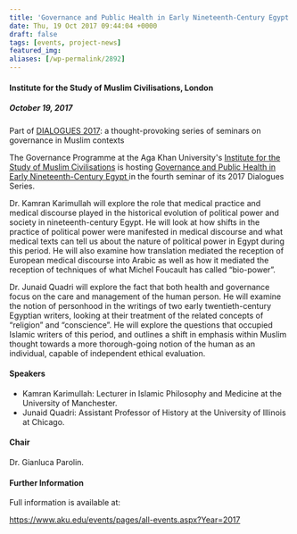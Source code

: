 ```yaml
---
title: 'Governance and Public Health in Early Nineteenth-Century Egypt'
date: Thu, 19 Oct 2017 09:44:04 +0000
draft: false
tags: [events, project-news]
featured_img: 
aliases: [/wp-permalink/2892]
---
```


<div class="entry-post"><h4>Institute for the Study of Muslim Civilisations, London</h4>
<h5>October 19, 2017</h5>
Part of <a href="https://www.aku.edu/govprogramme/dialogues/Pages/home.aspx">DIALOGUES 2017</a>: a thought-provoking series of seminars on governance in Muslim contexts

The Governance Programme at the Aga Khan University's <a href="https://www.aku.edu/events/pages/all-events.aspx?Year=2017">Institute for the Study of Muslim Civilisations</a> is hosting <a href="https://www.aku.edu/events/pages/all-events.aspx?Year=2017">Governance and Public Health in Early Nineteenth-Century Egypt </a>in the fourth seminar of its 2017 Dialogues Series.

Dr. Kamran Karimullah will explore the role that medical practice and medical discourse played in the historical evolution of political power and society in nineteenth-century Egypt. He will look at how shifts in the practice of political power were manifested in medical discourse and what medical texts can tell us about the nature of political power in Egypt during this period. He will also examine how translation mediated the reception of European medical discourse into Arabic as well as how it mediated the reception of techniques of what Michel Foucault has called “bio-power”.

Dr. Junaid Quadri will explore the fact that both health and governance focus on the care and management of the human person. He will examine the notion of personhood in the writings of two early twentieth-century Egyptian writers, looking at their treatment of the related concepts of “religion” and “conscience”. He will explore the questions that occupied Islamic writers of this period, and outlines a shift in emphasis within Muslim thought towards a more thorough-going notion of the human as an individual, capable of independent ethical evaluation.
<h4>Speakers</h4>
<ul>
 	<li>Kamran Karimullah: Lecturer in Islamic Philosophy and Medicine at the University of Manchester.</li>
 	<li>Junaid Quadri: Assistant Professor of History at the University of Illinois at Chicago.</li>
</ul>
<h4>Chair</h4>
Dr. Gianluca Parolin.
<h4>Further Information</h4>
Full information is available at:

<a href="https://www.aku.edu/events/pages/all-events.aspx?Year=2017">https://www.aku.edu/events/pages/all-events.aspx?Year=2017</a></div>